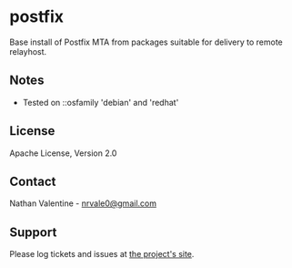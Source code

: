 # postfix

Base install of Postfix MTA from packages suitable
for delivery to remote relayhost.

Notes
-----
  * Tested on ::osfamily 'debian' and 'redhat'

License
-------
Apache License, Version 2.0

Contact
-------
Nathan Valentine - nrvale0@gmail.com

Support
-------
Please log tickets and issues at [the project's site](http://github.com/nrvale0/puppet-postfix).
